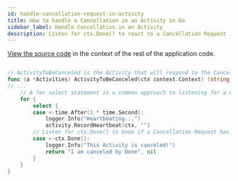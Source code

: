 ```yaml
---
id: handle-cancellation-request-in-activity
title: How to handle a Cancellation in an Activity in Go
sidebar_label: Handle Cancellation in an Activity
description: Listen for ctx.Done() to react to a Cancellation Request in an Activity
---
```


<!-- DO NOT EDIT THIS FILE DIRECTLY.
THIS FILE IS GENERATED from https://github.com/temporalio/documentation/blob/main/sample-apps/go/features/cancellation/activity.go. -->


<div class="copycode-notice-container"><a href="https://github.com/temporalio/documentation/blob/main/sample-apps/go/features/cancellation/activity.go">View the source code</a> in the context of the rest of the application code.</div>

```go

// ActivityToBeCanceled is the Activity that will respond to the Cancellation Request
func (a *Activities) ActivityToBeCanceled(ctx context.Context) (string, error) {
// ...
	// A for select statement is a common approach to listening for a Cancellation is an Activity
	for {
		select {
		case <-time.After(1 * time.Second):
			logger.Info("Heartbeating...")
			activity.RecordHeartbeat(ctx, "")
		// Listen for ctx.Done() to know if a Cancellation Request has propagated to the Activity.
		case <-ctx.Done():
			logger.Info("This Activity is canceled!")
			return "I am canceled by Done", nil
		}
	}
}
```

